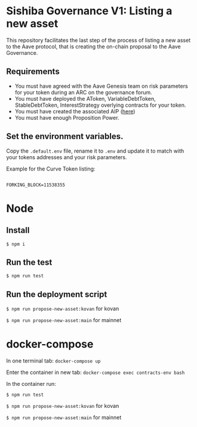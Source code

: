 # Sishiba Governance V1: Listing a new asset

This repository facilitates the last step of the process of listing a new asset to the Aave protocol, that is creating the on-chain proposal to the Aave Governance.


## Requirements 

- You must have agreed with the Aave Genesis team on risk parameters for your token during an ARC on the governance forum.
- You must have deployed the AToken, VariableDebtToken, StableDebtToken, InterestStrategy overlying contracts for your token.
- You must have created the associated AIP ([here](https://github.com/aave/aip))
- You must have enough Proposition Power.

## Set the environment variables.

Copy the `.default.env` file, rename it to `.env` and update it to match with your tokens addresses and your risk parameters.

Example for the Curve Token listing: 

```

FORKING_BLOCK=11538355
```
# Node
## Install

`$ npm i`

## Run the test

`$ npm run test`
## Run the deployment script

`$ npm run propose-new-asset:kovan` for kovan

`$ npm run propose-new-asset:main` for mainnet

# docker-compose

In one terminal tab: `docker-compose up`

Enter the container in new tab: `docker-compose exec contracts-env bash`

In the container run: 

`$ npm run test`

`$ npm run propose-new-asset:kovan` for kovan

`$ npm run propose-new-asset:main` for mainnet


